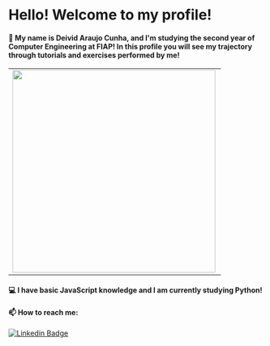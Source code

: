 # Hello! Welcome to my profile! 

#### 👋 My name is Deivid Araujo Cunha, and I'm studying the second year of Computer Engineering at FIAP! In this profile you will see my trajectory through tutorials and exercises performed by me! 

<center>
<table>
    <tr>
        <td><img width="400px" align="left" src="https://github-readme-stats.vercel.app/api/top-langs/?username=Deivid-Araujo&hide=html&layout=compact&theme=buefy" /></td>
    </tr>   
</table>
</center>

#### 💻 I have basic JavaScript knowledge and I am currently studying Python!

#### 📫 How to reach me: 
[![Linkedin Badge](https://img.shields.io/badge/-LinkedIn-blue?style=flat-square&logo=Linkedin&logoColor=white&link=https://www.linkedin.com/in/deivid-araujo-cunha/)](https://www.linkedin.com/in/deivid-araujo-cunha/)
<!---
Deivid-Araujo/Deivid-Araujo is a ✨ special ✨ repository because its `README.md` (this file) appears on your GitHub profile.
You can click the Preview link to take a look at your changes.
--->
